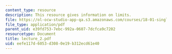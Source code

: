 ```yaml
---
content_type: resource
description: This resource gives information on limits.
file: https://ol-ocw-studio-app-qa.s3.amazonaws.com/courses/18-01-single-variable-calculus-fall-2005/eefe117d6053d3080e19b312ecd61e40_lecture_2.pdf
file_type: application/pdf
parent_uid: e39fd753-7ebc-992a-0607-7dcfca9c7202
resourcetype: Document
title: lecture_2.pdf
uid: eefe117d-6053-d308-0e19-b312ecd61e40
---
```

